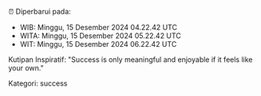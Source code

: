 ⏰ Diperbarui pada:
- WIB: Minggu, 15 Desember 2024 04.22.42 UTC
- WITA: Minggu, 15 Desember 2024 05.22.42 UTC
- WIT: Minggu, 15 Desember 2024 06.22.42 UTC

Kutipan Inspiratif:
"Success is only meaningful and enjoyable if it feels like your own."


Kategori: success

